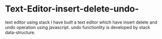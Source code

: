 # Text-Editor-insert-delete-undo-
text editor using stack
I have built a text editor which have insert delete and undo operation using javascript.
undo functionlity is developed by stack data-structure.
